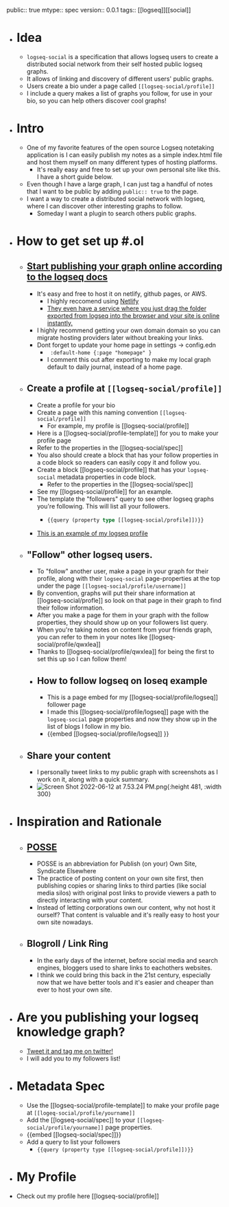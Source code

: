 public:: true
mtype:: spec
version:: 0.0.1
tags:: [[logseq]][[social]]

- # Idea
	- `logseq-social` is a specification that allows logseq users to create a distributed social network from their self hosted public logseq graphs.
	- It allows of linking and discovery of different users' public graphs.
	- Users create a bio under a page called `[[logseq-social/profile]]`
	- I include a query makes a list of graphs you follow, for use in your bio, so you can help others discover cool graphs!
- # Intro
	- One of my favorite features of the open source Logseq notetaking application is I can easily publish my notes as a simple index.html file and host them myself on many different types of hosting platforms.
		- It's really easy and free to set up your own personal site like this. I have a short guide below.
	- Even though I have a large graph, I can just tag a handful of notes that I want to be public by adding `public:: true` to the page.
	- I want a way to create a distributed social network with logseq, where I can discover other interesting graphs to follow.
		- Someday I want a plugin to search others public graphs.
- # How to get set up #.ol
	- ##  [Start publishing your graph online according to the logseq docs](https://docs.logseq.com/#/page/publishing%20(desktop%20app%20only))
		- It's easy and free to host it on netlify, github pages, or AWS.
			- I highly reccomend using [Netlify](https://app.netlify.com/)
			- [They even have a service where you just drag the folder exported from logseq into the browser and your site is online instantly.](https://app.netlify.com/drop)
		- I highly recommend getting your own domain domain so you can migrate hosting providers later without breaking your links.
		- Dont forget to update your home page in settings -> config.edn
			- ` :default-home {:page "homepage" }`
			- I comment this out after exporting to make my local graph default to daily journal, instead of a home page.
	- ## Create a profile at `[[logseq-social/profile]]`
		- Create a profile for your bio
		- Create a page with this naming convention `[[logseq-social/profile]]`
			- For example, my profile is [[logseq-social/profile]]
		- Here is a [[logseq-social/profile-template]] for you to make your profile page
		- Refer to the properties in the [[logseq-social/spec]]
		- You also should create a block that has your follow properties in a code block so readers can easily copy it and follow you.
		- Create a block [[logseq-social/profile]] that has your `logseq-social` metadata properties in code block.
			- Refer to the properties in the [[logseq-social/spec]]
		- See my [[logseq-social/profile]] for an example.
		- The template the "followers" query to see other logseq graphs you're following. This will list all your followers.
			- ```clojure
			  {{query (property type [[logseq-social/profile]])}}
			  ```
		- [This is an example of my logseq profile]([[logseq-social/profile/bsunter]])
	- ## "Follow" other logseq users.
		- To "follow" another user, make a page in your graph for their profile, along with their `logseq-social` page-properties at the top under the page `[[logseq-social/profile/username]]`
		- By convention, graphs will put their share information at [[logseq-social/profle]] so look on that page in their graph to find their follow information.
		- After you make a page for them in your graph with the follow properties, they should show up on your followers list query.
		- When you're taking notes on content from your friends graph, you can refer to them in your notes like [[logseq-social/profile/qwxlea]]
		- Thanks to [[logseq-social/profile/qwxlea]] for being the first to set this up so I can follow them!
		- ## How to follow logseq on loseq example
			- This is a page embed for my [[logseq-social/profile/logseq]] follower page
			- I made this [[logseq-social/profile/logseq]] page with the `logseq-social` page properties and now they show up in the list of blogs I follow in my bio.
			- {{embed [[logseq-social/profile/logseq]] }}
	- ## Share your content
		- I personally tweet links to my public graph with screenshots as I work on it, along with a quick summary.
		- ![Screen Shot 2022-06-12 at 7.53.24 PM.png](../assets/Screen_Shot_2022-06-12_at_7.53.24_PM_1655088807174_0.png){:height 481, :width 300}
- # Inspiration and Rationale
	- ## [POSSE](https://indieweb.org/POSSE)
		- POSSE is an abbreviation for Publish (on your) Own Site, Syndicate Elsewhere
		- The practice of posting content on your own site first, then publishing copies or sharing links to third parties (like social media silos) with original post links to provide viewers a path to directly interacting with your content.
		- Instead of letting corporations own our content, why not host it ourself? That content is valuable and it's really easy to host your own site nowadays.
	- ## Blogroll / Link Ring
		- In the early days of the internet, before social media and search engines, bloggers used to share links to eachothers websites.
		- I think we could bring this back in the 21st century, especially now that we have better tools and it's easier and cheaper than ever to host your own site.
- # Are you publishing your logseq knowledge graph?
	- [Tweet it and tag me on twitter!](https://twitter.com/Bsunter)
	- I will add you to my followers list!
- # Metadata Spec
	- Use the [[logseq-social/profile-template]] to make your profile page at ``[[logeq-social/profile/yourname]]``
	- Add the [[logseq-social/spec]] to your `[[logseq-social/profile/yourname]]` page properties.
	- {{embed [[logseq-social/spec]]}}
	- Add a query to list your followers
		- `{{query (property type [[logseq-social/profile]])}}`
- # My Profile
- Check out my profile here [[logseq-social/profile]]